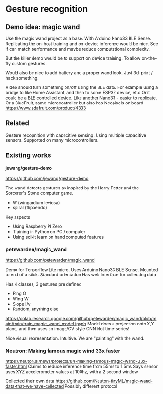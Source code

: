 
# Gesture recognition

## Demo idea: magic wand

Use the magic wand project as a base. With Arduino Nano33 BLE Sense.
Replicating the on-host training and on-device inference would be nice.
See if can match performance and maybe reduce computational complexity.

But the killer demo would be to support on device training.
To allow on-the-fly custom gestures.

Would also be nice to add battery and a proper wand look.
Just 3d-print / hack something.

Video should turn something on/off using the BLE data. For example using a bridge to like Home Assistant, and then to some ESP32 device, et.c
Or it could be a BLE controlled device. Like another  Nano33 - easier to replicate.
Or a BlueFruit, same microcontroller but also has Neopixels on board 
https://www.adafruit.com/product/4333

## Related

Gesture recognition with capacitive sensing.
Using multiple capacitive sensors.
Supported on many microcontrollers.


## Existing works

#### jewang/gesture-demo

https://github.com/jewang/gesture-demo

The wand detects gestures as inspired by the Harry Potter and the Sorcerer's Stone computer game.

- W (wingardium leviosa)
- spiral (flippendo) 

Key aspects

- Using Raspberry PI Zero
- Training in Python on PC / computer
- Using scikit learn on hand computed features


### petewarden/magic_wand
https://github.com/petewarden/magic_wand

Demo for Tensorflow Lite micro.
Uses Arduino Nano33 BLE Sense.
Mounted to end of a stick. Standard orientation
Has web interface for collecting data

Has 4 classes, 3 gestures pre defined

- Ring O
- Wing W
- Slope l/v
- Random, anything else

https://colab.research.google.com/github/petewarden/magic_wand/blob/main/train/train_magic_wand_model.ipynb
Model does a projection onto X,Y plane,
and then uses an image/CV style CNN
Not time-series!

Nice visual representation.
Intuitive.
We are "painting" with the wand.

### Neutron: Making famous magic wind 33x faster

https://neuton.ai/news/projects/84-making-famous-magic-wand-33x-faster.html
Claims to reduce inference time from 55ms to 1.5ms
Says sensor uses XYZ accelerometer values at 100hz, with a 2 second window

Collected their own data
https://github.com/Neuton-tinyML/magic-wand-data-that-we-have-collected
Possibly different protocol 


